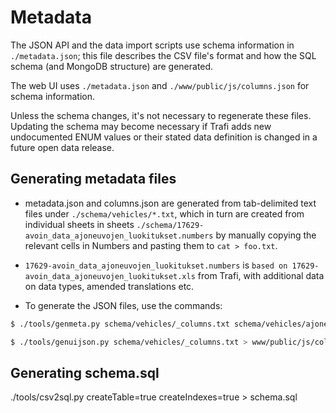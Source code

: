 # Metadata

The JSON API and the data import scripts use schema information in 
`./metadata.json`; this file describes the CSV file's format and how the 
SQL schema (and MongoDB structure) are generated.

The web UI uses `./metadata.json` and `./www/public/js/columns.json` for schema 
information.

Unless the schema changes, it's not necessary to regenerate these
files. Updating the schema may become necessary if Trafi adds new
undocumented ENUM values or their stated data definition is changed in 
a future open data release.

## Generating metadata files

- metadata.json and columns.json are generated from tab-delimited text files under `./schema/vehicles/*.txt`, which in turn 
are created from individual sheets in sheets `./schema/17629-avoin_data_ajoneuvojen_luokitukset.numbers`
by manually copying the relevant cells in Numbers and pasting them to `cat > foo.txt`.

- `17629-avoin_data_ajoneuvojen_luokitukset.numbers` is `based on 17629-avoin_data_ajoneuvojen_luokitukset.xls`
from Trafi, with additional data on data types, amended translations etc. 

- To generate the JSON files, use the commands:

```bash
$ ./tools/genmeta.py schema/vehicles/_columns.txt schema/vehicles/ajoneuvoluokka.txt schema/vehicles/ajoneuvoryhma.txt schema/vehicles/ajoneuvonkaytto.txt schema/vehicles/vari.txt schema/vehicles/korityyppi.txt schema/vehicles/ohjaamotyyppi.txt schema/vehicles/kayttovoima.txt schema/vehicles/kunta.txt > metadata.json
```

```bash
$ ./tools/genuijson.py schema/vehicles/_columns.txt > www/public/js/columns.json
```

## Generating schema.sql
./tools/csv2sql.py createTable=true createIndexes=true > schema.sql
